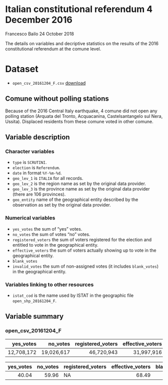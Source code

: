 Italian constitutional referendum 4 December 2016
================
Francesco Bailo
24 October 2018

The details on variables and decriptive statistics on the results of the
2016 constitutional referendum at the comune level.

# Dataset

  - `open_csv_20161204_F.csv`
    [download](https://doi.org/10.7910/DVN/QXUVIG/TDU3ME)

## Comune without polling stations

Because of the 2016 Central Italy earthquake, 4 comune did not open any
polling station (Arquata del Tronto, Acquacanina, Castelsantangelo sul
Nera, Ussita). Displaced residents from these comune voted in other
comune.

## Variable description

### Character variables

  - `type` is `SCRUTINI`.
  - `election` is `Referendum`.
  - `date` in format `%Y-%m-%d`.
  - `geo_lev_1` is `ITALIA` for all records.
  - `geo_lev_2` is the region name as set by the original data provider.
  - `geo_lev_3` is the province name as set by the original data
    provider (there are 106 provinces).
  - `geo_entity` name of the geographical entity described by the
    observation as set by the original data provider.

### Numerical variables

  - `yes_votes` the sum of “yes” votes.
  - `no_votes` the sum of votes “no” votes.
  - `registered_voters` the sum of voters registered for the election
    and entitled to vote in the geographical entity.
  - `effective_voters` the sum of voters actually showing up to vote in
    the geographical entity.
  - `blank_votes`
  - `invalid_votes` the sum of non-assigned votes (it includes
    `blank_votes`) in the geographical entity.

### Variables linking to other resources

  - `istat_cod` is the name used by ISTAT in the geographic file
    `open_shp_20161204_F`.

## Variable summary

### open\_csv\_20161204\_F

| yes\_votes |  no\_votes | registered\_voters | effective\_voters | blank\_votes | invalid\_votes |
| ---------: | ---------: | -----------------: | ----------------: | -----------: | -------------: |
| 12,708,172 | 19,026,617 |         46,720,943 |        31,997,916 |       74,120 |        263,127 |

| yes\_votes | no\_votes | registered\_voters | effective\_voters | blank\_votes | invalid\_votes |
| ---------: | --------: | :----------------- | ----------------: | -----------: | -------------: |
|      40.04 |     59.96 | NA                 |             68.49 |         0.23 |           0.82 |
